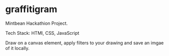 # graffitigram

Mintbean Hackathion Project.

Tech Stack: HTMl, CSS, JavaScript

Draw on a canvas element, apply filters to your drawing and save an imgae of it locally.
